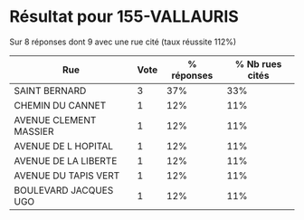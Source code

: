 # Résultat pour 155-VALLAURIS

Sur 8 réponses dont 9 avec une rue cité (taux réussite 112%)

| Rue | Vote | % réponses | % Nb rues cités|
|-----|------|------------|----------------|
| SAINT BERNARD | 3 | 37% | 33%|
| CHEMIN DU CANNET | 1 | 12% | 11%|
| AVENUE CLEMENT MASSIER | 1 | 12% | 11%|
| AVENUE DE L HOPITAL | 1 | 12% | 11%|
| AVENUE DE LA LIBERTE | 1 | 12% | 11%|
| AVENUE DU TAPIS VERT | 1 | 12% | 11%|
| BOULEVARD JACQUES UGO | 1 | 12% | 11%|
